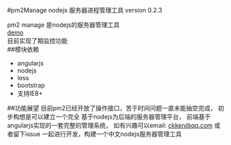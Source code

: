 #pm2Manage nodejs 服务器进程管理工具 version 0.2.3

pm2 manage  是nodejs的服务器管理工具  
[demo](http://watch.wvovo.com/ "")  
目前实现了期监控功能  
##模块依赖
+ angularjs  
+ nodejs
+ less
+ bootstrap
+ 支持IE8+

##功能展望
目前pm2已经开放了操作接口，苦于时间问题一直未能抽空完成，
初步构想是可以建立一个完全
基于nodejs为后端的服务器管理平台，
前端基于angularjs实现的一套完整的管理系统，
如有兴趣可以email: ckken@qq.com  或者留下issue 一起进行开发，构建一个中文nodejs服务器管理工具

